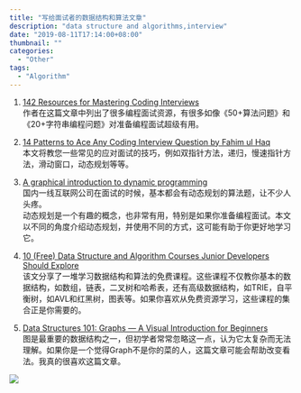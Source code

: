 ```yaml
---
title: "写给面试者的数据结构和算法文章"
description: "data structure and algorithms,interview"
date: "2019-08-11T17:14:00+08:00"
thumbnail: ""
categories:
  - "Other"
tags:
  - "Algorithm"
---
```


1. [142 Resources for Mastering Coding Interviews](https://medium.com/better-programming/the-software-engineering-study-guide-bac25b8b61eb)<br>
作者在这篇文章中列出了很多编程面试资源，有很多如像《50+算法问题》和《20+字符串编程问题》对准备编程面试超级有用。

2. [14 Patterns to Ace Any Coding Interview Question by Fahim ul Haq](https://hackernoon.com/14-patterns-to-ace-any-coding-interview-question-c5bb3357f6ed)<br>
本文将教您一些常见的应对面试的技巧，例如双指针方法，递归，慢速指针方法，滑动窗口，动态规划等等。

3. [A graphical introduction to dynamic programming](https://medium.com/@avik.das/a-graphical-introduction-to-dynamic-programming-2e981fa7ca2)<br>
国内一线互联网公司在面试的时候，基本都会有动态规划的算法题，让不少人头疼。<br>
动态规划是一个有趣的概念，也非常有用，特别是如果你准备编程面试。本文以不同的角度介绍动态规划，并使用不同的方式，这可能有助于你更好地学习它。

4. [10 (Free) Data Structure and Algorithm Courses Junior Developers Should Explore](https://hackernoon.com/10-free-data-structure-and-algorithm-courses-junior-developers-should-explore-978b72871af5)<br>
该文分享了一堆学习数据结构和算法的免费课程。这些课程不仅教你基本的数据结构，如数组，链表，二叉树和哈希表，还有高级数据结构，如TRIE，自平衡树，如AVL和红黑树，图表等。如果你喜欢从免费资源学习，这些课程的集合正是你需要的。

5. [Data Structures 101: Graphs — A Visual Introduction for Beginners](https://medium.com/free-code-camp/data-structures-101-graphs-a-visual-introduction-for-beginners-6d88f36ec768)<br>
图是最重要的数据结构之一，但初学者常常忽略这一点，认为它太复杂而无法理解。如果你是一个觉得Graph不是你的菜的人，这篇文章可能会帮助改变看法。我真的很喜欢这篇文章。

![](https://miro.medium.com/max/1308/1*97KXRr1DoijfrfJIcYnF9g.png)
